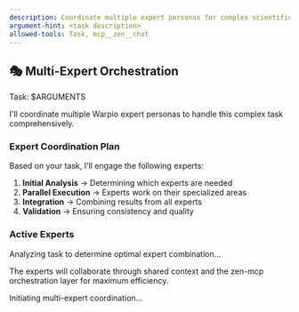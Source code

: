 ```yaml
---
description: Coordinate multiple expert personas for complex scientific task
argument-hint: <task description>
allowed-tools: Task, mcp__zen__chat
---
```


## 🎭 Multi-Expert Orchestration

Task: $ARGUMENTS

I'll coordinate multiple Warpio expert personas to handle this complex task comprehensively.

### Expert Coordination Plan

Based on your task, I'll engage the following experts:

1. **Initial Analysis** → Determining which experts are needed
2. **Parallel Execution** → Experts work on their specialized areas
3. **Integration** → Combining results from all experts
4. **Validation** → Ensuring consistency and quality

### Active Experts
Analyzing task to determine optimal expert combination...

The experts will collaborate through shared context and the zen-mcp orchestration layer for maximum efficiency.

Initiating multi-expert coordination...